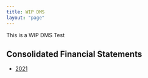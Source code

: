 ```yaml
---
title: WIP DMS
layout: "page"
---
```


This is a WIP DMS Test


## Consolidated Financial Statements
- [2021](google.com)
